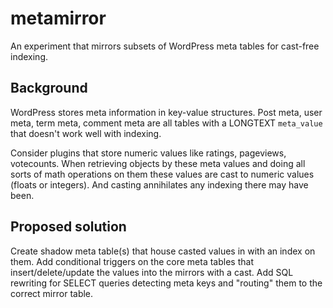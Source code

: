 # metamirror

An experiment that mirrors subsets of WordPress meta tables for cast-free indexing.

## Background

WordPress stores meta information in key-value structures. Post meta, user meta, term meta, comment meta are all tables with a LONGTEXT `meta_value` that doesn't work well with indexing.

Consider plugins that store numeric values like ratings, pageviews, votecounts. When retrieving objects by these meta values and doing all sorts of math operations on them these values are cast to numeric values (floats or integers). And casting annihilates any indexing there may have been.

## Proposed solution

Create shadow meta table(s) that house casted values in with an index on them. Add conditional triggers on the core meta tables that insert/delete/update the values into the mirrors with a cast. Add SQL rewriting for SELECT queries detecting meta keys and "routing" them to the correct mirror table.
